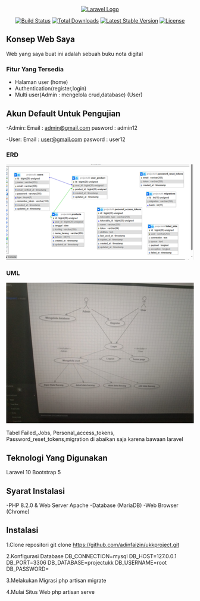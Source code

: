 <p align="center"><a href="https://laravel.com" target="_blank"><img src="https://raw.githubusercontent.com/laravel/art/master/logo-lockup/5%20SVG/2%20CMYK/1%20Full%20Color/laravel-logolockup-cmyk-red.svg" width="400" alt="Laravel Logo"></a></p>

<p align="center">
<a href="https://github.com/laravel/framework/actions"><img src="https://github.com/laravel/framework/workflows/tests/badge.svg" alt="Build Status"></a>
<a href="https://packagist.org/packages/laravel/framework"><img src="https://img.shields.io/packagist/dt/laravel/framework" alt="Total Downloads"></a>
<a href="https://packagist.org/packages/laravel/framework"><img src="https://img.shields.io/packagist/v/laravel/framework" alt="Latest Stable Version"></a>
<a href="https://packagist.org/packages/laravel/framework"><img src="https://img.shields.io/packagist/l/laravel/framework" alt="License"></a>
</p>

## Konsep Web Saya

Web yang saya buat ini adalah sebuah buku nota digital


### Fitur Yang Tersedia


- Halaman user (home)
- Authentication(register,login)
- Multi user(Admin : mengelola crud,database) (User)

## Akun Default Untuk Pengujian

-Admin:
    Email : admin@gmail.com
    pasword : admin12

 -User:
     Email : user@gmail.com
     pasword : user12
     


### ERD
![ERD](https://raw.githubusercontent.com/coachalden/ukijom/refs/heads/main/erd.png)

### UML
![fotouml](https://raw.githubusercontent.com/coachalden/ukijom/refs/heads/main/uml.jpg)


Tabel Failed_Jobs,
Personal_access_tokens,
Password_reset_tokens,migration di abaikan saja karena bawaan laravel
## Teknologi Yang Digunakan
Laravel 10
Bootstrap 5

## Syarat Instalasi
-PHP 8.2.0 & Web Server Apache
-Database (MariaDB)
-Web Browser (Chrome)

## Instalasi

1.Clone repositori
git clone https://github.com/adinfaizin/ukkproject.git

2.Konfigurasi Database
DB_CONNECTION=mysql
DB_HOST=127.0.0.1
DB_PORT=3306
DB_DATABASE=projectukk
DB_USERNAME=root
DB_PASSWORD=

3.Melakukan Migrasi
php artisan migrate

4.Mulai Situs Web
php artisan serve
